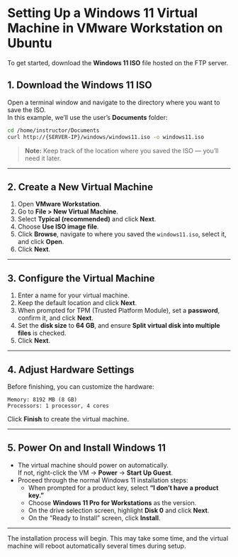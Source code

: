 # Setting Up a Windows 11 Virtual Machine in VMware Workstation on Ubuntu

To get started, download the **Windows 11 ISO** file hosted on the FTP server.

## 1. Download the Windows 11 ISO
Open a terminal window and navigate to the directory where you want to save the ISO.  
In this example, we’ll use the user’s **Documents** folder:

```bash
cd /home/instructor/Documents
curl http://{SERVER-IP}/windows/windows11.iso -o windows11.iso
```

> **Note:** Keep track of the location where you saved the ISO — you’ll need it later.

---

## 2. Create a New Virtual Machine
1. Open **VMware Workstation**.  
2. Go to **File > New Virtual Machine**.  
3. Select **Typical (recommended)** and click **Next**.  
4. Choose **Use ISO image file**.  
5. Click **Browse**, navigate to where you saved the `windows11.iso`, select it, and click **Open**.  
6. Click **Next**.

---

## 3. Configure the Virtual Machine
1. Enter a name for your virtual machine.  
2. Keep the default location and click **Next**.  
3. When prompted for TPM (Trusted Platform Module), set a **password**, confirm it, and click **Next**.  
4. Set the **disk size** to **64 GB**, and ensure **Split virtual disk into multiple files** is checked.  
5. Click **Next**.

---

## 4. Adjust Hardware Settings
Before finishing, you can customize the hardware:

```
Memory: 8192 MB (8 GB)
Processors: 1 processor, 4 cores
```

Click **Finish** to create the virtual machine.

---

## 5. Power On and Install Windows 11
- The virtual machine should power on automatically.  
  If not, right-click the VM → **Power** → **Start Up Guest**.  
- Proceed through the normal Windows 11 installation steps:
  - When prompted for a product key, select **“I don’t have a product key.”**
  - Choose **Windows 11 Pro for Workstations** as the version.
  - On the drive selection screen, highlight **Disk 0** and click **Next**.
  - On the “Ready to Install” screen, click **Install**.

---

The installation process will begin. This may take some time, and the virtual machine will reboot automatically several times during setup.
